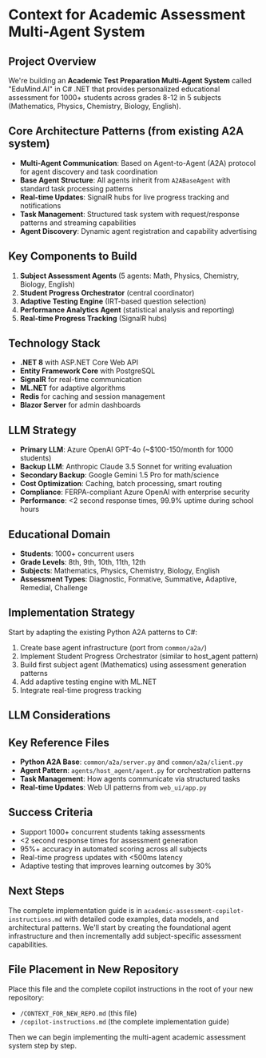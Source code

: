 # Context for Academic Assessment Multi-Agent System

## Project Overview
We're building an **Academic Test Preparation Multi-Agent System** called "EduMind.AI" in C# .NET that provides personalized educational assessment for 1000+ students across grades 8-12 in 5 subjects (Mathematics, Physics, Chemistry, Biology, English).

## Core Architecture Patterns (from existing A2A system)
- **Multi-Agent Communication**: Based on Agent-to-Agent (A2A) protocol for agent discovery and task coordination
- **Base Agent Structure**: All agents inherit from `A2ABaseAgent` with standard task processing patterns
- **Real-time Updates**: SignalR hubs for live progress tracking and notifications
- **Task Management**: Structured task system with request/response patterns and streaming capabilities
- **Agent Discovery**: Dynamic agent registration and capability advertising

## Key Components to Build
1. **Subject Assessment Agents** (5 agents: Math, Physics, Chemistry, Biology, English)
2. **Student Progress Orchestrator** (central coordinator)
3. **Adaptive Testing Engine** (IRT-based question selection)
4. **Performance Analytics Agent** (statistical analysis and reporting)
5. **Real-time Progress Tracking** (SignalR hubs)

## Technology Stack
- **.NET 8** with ASP.NET Core Web API
- **Entity Framework Core** with PostgreSQL
- **SignalR** for real-time communication
- **ML.NET** for adaptive algorithms
- **Redis** for caching and session management
- **Blazor Server** for admin dashboards

## LLM Strategy
- **Primary LLM**: Azure OpenAI GPT-4o (~$100-150/month for 1000 students)
- **Backup LLM**: Anthropic Claude 3.5 Sonnet for writing evaluation
- **Secondary Backup**: Google Gemini 1.5 Pro for math/science
- **Cost Optimization**: Caching, batch processing, smart routing
- **Compliance**: FERPA-compliant Azure OpenAI with enterprise security
- **Performance**: <2 second response times, 99.9% uptime during school hours

## Educational Domain
- **Students**: 1000+ concurrent users
- **Grade Levels**: 8th, 9th, 10th, 11th, 12th
- **Subjects**: Mathematics, Physics, Chemistry, Biology, English
- **Assessment Types**: Diagnostic, Formative, Summative, Adaptive, Remedial, Challenge

## Implementation Strategy
Start by adapting the existing Python A2A patterns to C#:
1. Create base agent infrastructure (port from `common/a2a/`)
2. Implement Student Progress Orchestrator (similar to host_agent pattern)
3. Build first subject agent (Mathematics) using assessment generation patterns
4. Add adaptive testing engine with ML.NET
5. Integrate real-time progress tracking

## LLM Considerations


## Key Reference Files
- **Python A2A Base**: `common/a2a/server.py` and `common/a2a/client.py` 
- **Agent Pattern**: `agents/host_agent/agent.py` for orchestration patterns
- **Task Management**: How agents communicate via structured tasks
- **Real-time Updates**: Web UI patterns from `web_ui/app.py`

## Success Criteria
- Support 1000+ concurrent students taking assessments
- <2 second response times for assessment generation
- 95%+ accuracy in automated scoring across all subjects
- Real-time progress updates with <500ms latency
- Adaptive testing that improves learning outcomes by 30%

## Next Steps
The complete implementation guide is in `academic-assessment-copilot-instructions.md` with detailed code examples, data models, and architectural patterns. We'll start by creating the foundational agent infrastructure and then incrementally add subject-specific assessment capabilities.

## File Placement in New Repository
Place this file and the complete copilot instructions in the root of your new repository:
- `/CONTEXT_FOR_NEW_REPO.md` (this file)
- `/copilot-instructions.md` (the complete implementation guide)

Then we can begin implementing the multi-agent academic assessment system step by step.